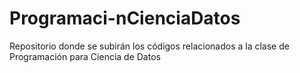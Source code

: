 # Programaci-nCienciaDatos
Repositorio donde se subirán los códigos relacionados a la clase de Programación para Ciencia de Datos
